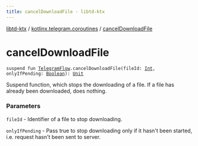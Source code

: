 ```yaml
---
title: cancelDownloadFile - libtd-ktx
---
```


[libtd-ktx](../index.html) / [kotlinx.telegram.coroutines](index.html) / [cancelDownloadFile](./cancel-download-file.html)

# cancelDownloadFile

`suspend fun `[`TelegramFlow`](../kotlinx.telegram.core/-telegram-flow/index.html)`.cancelDownloadFile(fileId: `[`Int`](https://kotlinlang.org/api/latest/jvm/stdlib/kotlin/-int/index.html)`, onlyIfPending: `[`Boolean`](https://kotlinlang.org/api/latest/jvm/stdlib/kotlin/-boolean/index.html)`): `[`Unit`](https://kotlinlang.org/api/latest/jvm/stdlib/kotlin/-unit/index.html)

Suspend function, which stops the downloading of a file. If a file has already been downloaded,
does nothing.

### Parameters

`fileId` - Identifier of a file to stop downloading.

`onlyIfPending` - Pass true to stop downloading only if it hasn't been started, i.e. request
hasn't been sent to server.